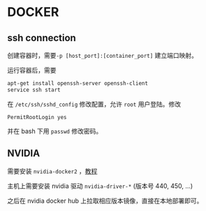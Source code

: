 # DOCKER

## ssh connection

创建容器时，需要`-p [host_port]:[container_port]` 建立端口映射。

运行容器后，需要

```bash
apt-get install openssh-server openssh-client
service ssh start
```

在 `/etc/ssh/sshd_config` 修改配置，允许 `root` 用户登陆。修改

```plain
PermitRootLogin yes
```

并在 bash 下用 `passwd` 修改密码。

## NVIDIA

需要安装 `nvidia-docker2` ，[教程](https://docs.nvidia.com/datacenter/cloud-native/container-toolkit/install-guide.html#docker)

主机上需要安装 nvidia 驱动 `nvidia-driver-*` (版本号 440, 450, ...)

之后在 nvidia docker hub 上拉取相应版本镜像，直接在本地部署即可。